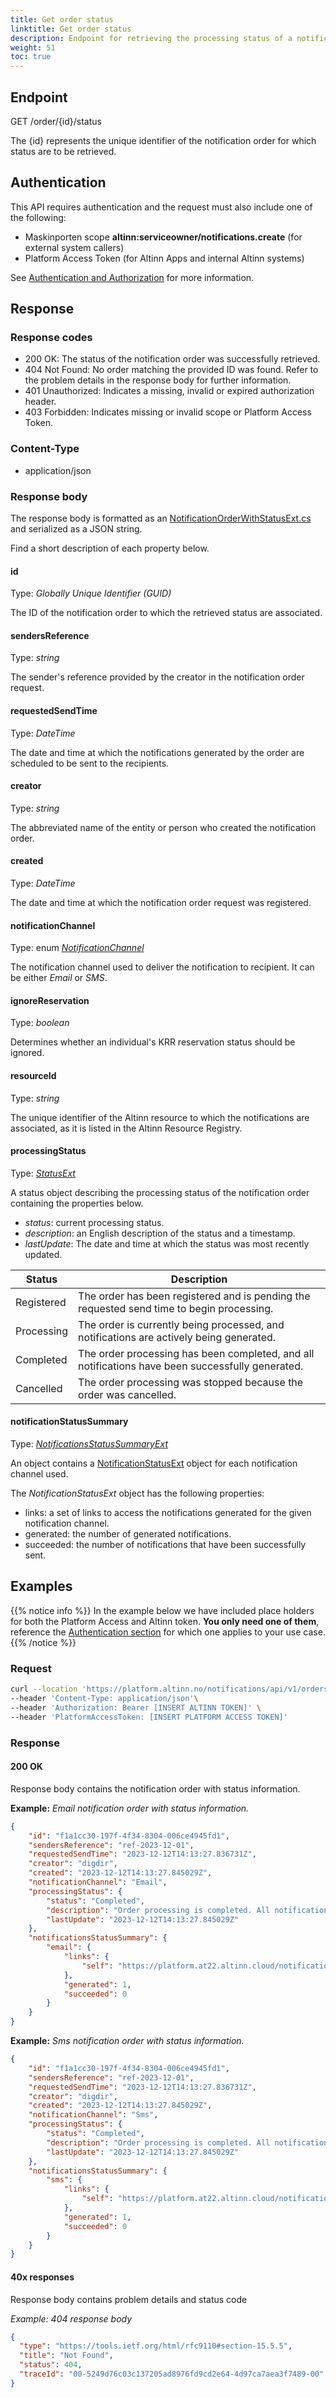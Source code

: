 ```yaml
---
title: Get order status
linktitle: Get order status 
description: Endpoint for retrieving the processing status of a notification order, along with a summary of all generated notifications.
weight: 51
toc: true
---
```


## Endpoint

GET /order/{id}/status

The {id} represents the unique identifier of the notification order for which status are to be retrieved.

## Authentication

This API requires authentication and the request must also include one of the following:
- Maskinporten scope __altinn:serviceowner/notifications.create__ (for external system callers)
- Platform Access Token (for Altinn Apps and internal Altinn systems)

See [Authentication and Authorization](../../../api/#authentication--authorization) for more information.

## Response

### Response codes
- 200 OK: The status of the notification order was successfully retrieved.
- 404 Not Found: No order matching the provided ID was found. Refer to the problem details in the response body for further information.
- 401 Unauthorized: Indicates a missing, invalid or expired authorization header.
- 403 Forbidden: Indicates missing or invalid scope or Platform Access Token.

### Content-Type
- application/json

### Response body 
The response body is formatted as an
[NotificationOrderWithStatusExt.cs](https://github.com/Altinn/altinn-notifications/blob/main/src/Altinn.Notifications/Models/NotificationOrderWithStatusExt.cs)
and serialized as a JSON string.

Find a short description of each property below.

#### id
Type: _Globally Unique Identifier (GUID)_

The ID of the notification order to which the retrieved status are associated.

#### sendersReference
Type: _string_

The sender's reference provided by the creator in the notification order request.

#### requestedSendTime
Type: _DateTime_

The date and time at which the notifications generated by the order are scheduled to be sent to the recipients.

#### creator
Type: _string_

The abbreviated name of the entity or person who created the notification order.

#### created
Type: _DateTime_

The date and time at which the notification order request was registered.

#### notificationChannel
Type: enum [_NotificationChannel_](https://github.com/Altinn/altinn-notifications/blob/main/src/Altinn.Notifications/Models/NotificationChannelExt.cs)

The notification channel used to deliver the notification to recipient. It can be either _Email_ or _SMS_.

#### ignoreReservation
Type: _boolean_

Determines whether an individual's KRR reservation status should be ignored.

#### resourceId
Type: _string_

The unique identifier of the Altinn resource to which the notifications are associated, as it is listed in the Altinn Resource Registry.

#### processingStatus
Type: [_StatusExt_](https://github.com/Altinn/altinn-notifications/blob/main/src/Altinn.Notifications/Models/StatusExt.cs)

A status object describing the processing status of the notification order containing the properties below.

  - _status_: current processing status.
  - _description_: an English description of the status and a timestamp.
  - _lastUpdate_: The date and time at which the status was most recently updated.


| Status      | Description                                                                                       |
|-------------|---------------------------------------------------------------------------------------------------|
| Registered  | The order has been registered and is pending the requested send time to begin processing.         |
| Processing  | The order is currently being processed, and notifications are actively being generated.           |
| Completed   | The order processing has been completed, and all notifications have been successfully generated.  |
| Cancelled   | The order processing was stopped because the order was cancelled.                                 |

#### notificationStatusSummary
Type: [_NotificationsStatusSummaryExt_](https://github.com/Altinn/altinn-notifications/blob/main/src/Altinn.Notifications/Models/NotificationsStatusSummaryExt.cs)

An object contains a [NotificationStatusExt](https://github.com/Altinn/altinn-notifications/blob/main/src/Altinn.Notifications/Models/NotificationStatusExt.cs)
object for each notification channel used.

The _NotificationStatusExt_ object has the following properties:
  - links: a set of links to access the notifications generated for the given notification channel.
  - generated: the number of generated notifications.
  - succeeded: the number of notifications that have been successfully sent.

## Examples
{{% notice info %}}
In the example below we have included place holders for both the Platform Access and Altinn token.
__You only need one of them__, reference the [Authentication section](#authentication) for which one applies to your use case.
{{% /notice %}}

### Request

```bash
curl --location 'https://platform.altinn.no/notifications/api/v1/orders/f1a1cc30-197f-4f34-8304-006ce4945fd1/status' \
--header 'Content-Type: application/json'\
--header 'Authorization: Bearer [INSERT ALTINN TOKEN]' \
--header 'PlatformAccessToken: [INSERT PLATFORM ACCESS TOKEN]'
```

### Response

#### 200 OK
Response body contains the notification order with status information.

**Example:** _Email notification order with status information._
```json
{
    "id": "f1a1cc30-197f-4f34-8304-006ce4945fd1",
    "sendersReference": "ref-2023-12-01",
    "requestedSendTime": "2023-12-12T14:13:27.836731Z",
    "creator": "digdir",
    "created": "2023-12-12T14:13:27.845029Z",
    "notificationChannel": "Email",
    "processingStatus": {
        "status": "Completed",
        "description": "Order processing is completed. All notifications have been generated.",
        "lastUpdate": "2023-12-12T14:13:27.845029Z"
    },
    "notificationsStatusSummary": {
        "email": {
            "links": {
                "self": "https://platform.at22.altinn.cloud/notifications/api/v1/orders/f1a1cc30-197f-4f34-8304-006ce4945fd1/notifications/email"
            },
            "generated": 1,
            "succeeded": 0
        }
    }
}
```

**Example:** _Sms notification order with status information._
```json
{
    "id": "f1a1cc30-197f-4f34-8304-006ce4945fd1",
    "sendersReference": "ref-2023-12-01",
    "requestedSendTime": "2023-12-12T14:13:27.836731Z",
    "creator": "digdir",
    "created": "2023-12-12T14:13:27.845029Z",
    "notificationChannel": "Sms",
    "processingStatus": {
        "status": "Completed",
        "description": "Order processing is completed. All notifications have been generated.",
        "lastUpdate": "2023-12-12T14:13:27.845029Z"
    },
    "notificationsStatusSummary": {
        "sms": {
            "links": {
                "self": "https://platform.at22.altinn.cloud/notifications/api/v1/orders/f1a1cc30-197f-4f34-8304-006ce4945fd1/notifications/sms"
            },
            "generated": 1,
            "succeeded": 0
        }
    }
}
```

#### 40x responses
Response body contains problem details and status code 

_Example: 404 response body_
```json
{
  "type": "https://tools.ietf.org/html/rfc9110#section-15.5.5",
  "title": "Not Found",
  "status": 404,
  "traceId": "00-5249d76c03c137205ad8976fd9cd2e64-4d97ca7aea3f7489-00"
}
```